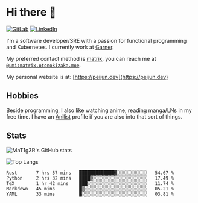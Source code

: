 # Hi there 👋
[<img alt="GitLab" src="https://img.shields.io/badge/gitlab%20-%23181717.svg?&style=for-the-badge&logo=gitlab&logoColor=white"/>](https://gitlab.otonokizaka.moe/Umi)
[<img alt="LinkedIn" src="https://img.shields.io/badge/linkedin%20-%230077B5.svg?&style=for-the-badge&logo=linkedin&logoColor=white"/>](https://www.linkedin.com/in/peijun-ma)

I'm a software developer/SRE with a passion for functional programming and Kubernetes.
I currently work at [Garner](https://garnercorp.com).

My preferred contact method is [matrix](https://matrix.org),
you can reach me at [`@umi:matrix.otonokizaka.moe`](https://matrix.to/#/@umi:matrix.otonokizaka.moe).

My personal website is at: [https://peijun.dev](https://peijun.dev)

## Hobbies

Beside programming, I also like watching anime, reading manga/LNs in my free time.
I have an [Anilist](https://anilist.co/user/MaT1g3R/) profile if you are also into that sort of things.

## Stats

![MaT1g3R's GitHub stats](https://github-readme-stats.vercel.app/api?username=MaT1g3R&count_private=true&show_icons=true&theme=tokyonight)

![Top Langs](https://github-readme-stats.vercel.app/api/top-langs/?username=MaT1g3R&count_private=true&theme=tokyonight&layout=compact&langs_count=7)

<!--START_SECTION:waka-->
```text
Rust       7 hrs 57 mins   █████████████▓░░░░░░░░░░░   54.67 % 
Python     2 hrs 32 mins   ████▒░░░░░░░░░░░░░░░░░░░░   17.49 % 
TeX        1 hr 42 mins    ███░░░░░░░░░░░░░░░░░░░░░░   11.74 % 
Markdown   45 mins         █▒░░░░░░░░░░░░░░░░░░░░░░░   05.21 % 
YAML       33 mins         █░░░░░░░░░░░░░░░░░░░░░░░░   03.81 % 
```
<!--END_SECTION:waka-->
